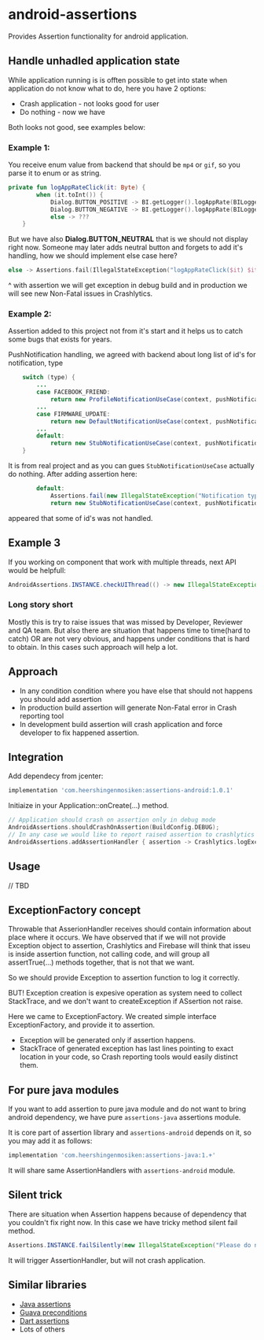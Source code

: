 # android-assertions
Provides Assertion functionality for android application.

## Handle unhadled application state

While application running is is offten possible to get into state when application do not know what to do, here you have 2 options:
 * Crash application - not looks good for user
 * Do nothing - now we have
 
Both looks not good, see examples below:

### Example 1: 
You receive enum value from backend that should be `mp4` or `gif`, so you parse it to enum or as string.
```kotlin
private fun logAppRateClick(it: Byte) {
        when (it.toInt()) {
            Dialog.BUTTON_POSITIVE -> BI.getLogger().logAppRate(BILogger.AppRateType.Positive)
            Dialog.BUTTON_NEGATIVE -> BI.getLogger().logAppRate(BILogger.AppRateType.Negative)
            else -> ???
    }
```
But we have also **Dialog.BUTTON_NEUTRAL** that is we should not display right now.
Someone may later adds neutral button and forgets to add it's handling, how we should implement else case here?
```kotlin
else -> Assertions.fail(IllegalStateException("logAppRateClick($it) $it is unknown"))
```
^ with assertion we will get exception in debug build and in production we will see new Non-Fatal issues in Crashlytics.

### Example 2:
Assertion added to this project not from it's start and it helps us to catch some bugs that exists for years.

PushNotification handling, we agreed with backend about long list of id's for notification, type 
```java
    switch (type) {
        ...
        case FACEBOOK_FRIEND:
            return new ProfileNotificationUseCase(context, pushNotification);
        ...
        case FIRMWARE_UPDATE:
            return new DefaultNotificationUseCase(context, pushNotification.getId(), mNotificationsRepository);
        ...
        default:
            return new StubNotificationUseCase(context, pushNotification);
    }
```
It is from real project and as you can gues `StubNotificationUseCase` actually do nothing.
After adding assertion here:
```java
        default:
            Assertions.fail(new IllegalStateException("Notification type with Id = " + type.getId() + " was not handled."));
            return new StubNotificationUseCase(context, pushNotification);
```
appeared that some of id's was not handled.

## Example 3

If you working on component that work with multiple threads, next API would be helpfull:
```java
AndroidAssertions.INSTANCE.checkUIThread(() -> new IllegalStateException("Should be called in UI thread"));
``` 


### Long story short

Mostly this is try to raise issues that was missed by Developer, Reviewer and QA team.
But also there are situation that happens time to time(hard to catch) OR are not very obvious, and happens under conditions that is hard to obtain. In this cases such approach will help a lot.

## Approach

 * In any condition condition where you have else that should not happens you should add assertion
 * In production build assertion will generate Non-Fatal error in Crash reporting tool
 * In development build assertion will crash application and force developer to fix happened assertion.

## Integration

Add dependecy from jcenter:
```gradle
implementation 'com.heershingenmosiken:assertions-android:1.0.1'
```

Initiaize in your Application::onCreate(...) method.

```kotlin
// Application should crash on assertion only in debug mode
AndroidAssertions.shouldCrashOnAssertion(BuildConfig.DEBUG);
// In any case we would like to report raised assertion to crashlytics as Non-Fatal exception
AndroidAssertions.addAssertionHandler { assertion -> Crashlytics.logException(it.throwable) }
```

## Usage

// TBD

## ExceptionFactory concept

Throwable that AsserionHandler receives should contain information about place where it occurs.
We have observed that if we will not provide Exception object to assertion, Crashlytics and Firebase will think that isseu is inside assertion function, not calling code, and will group all assertTrue(...) methods together, that is not that we want.

So we should provide Exception to assertion function to log it correctly.

BUT! Exception creation is expesive operation as system need to collect StackTrace, and we don't want to createException if ASsertion not raise.

Here we came to ExceptionFactory. We created simple interface ExceptionFactory, and provide it to assertion.

 * Exception will be generated only if assertion happens.
 * StackTrace of generated exception has last lines pointing to exact location in your code, so Crash reporting tools would easily distinct them.

## For pure java modules

If you want to add assertion to pure java module and do not want to bring android dependency, we have pure `assertions-java` assertions module.

It is core part of assertion library and `assertions-android` depends on it, so you may add it as follows:

```gradle
implementation 'com.heershingenmosiken:assertions-java:1.+'
```

It will share same AssertionHandlers with `assertions-android` module.

## Silent trick

There are situation when Assertion happens because of dependency that you couldn't fix right now. In this case we have tricky method silent fail method.

```java
Assertions.INSTANCE.failSilently(new IllegalStateException("Please do not use failSilently to often."));
```

It will trigger AssertionHandler, but will not crash application.

## Similar libraries

 * [Java assertions](https://docs.oracle.com/javase/7/docs/technotes/guides/language/assert.html)
 * [Guava preconditions](https://github.com/google/guava/blob/master/guava/src/com/google/common/base/Preconditions.java)
 * [Dart assertions](https://www.dartlang.org/guides/language/language-tour#assert)
 * Lots of others
 